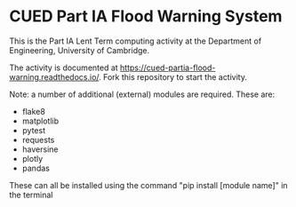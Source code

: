 # CUED Part IA Flood Warning System

This is the Part IA Lent Term computing activity at the Department of
Engineering, University of Cambridge.

The activity is documented at
https://cued-partia-flood-warning.readthedocs.io/. Fork this repository
to start the activity.

Note: a number of additional (external) modules are required. 
These are:
 - flake8
 - matplotlib
 - pytest
 - requests
 - haversine
 - plotly
 - pandas
 
 These can all be installed using the command "pip install [module name]" in the terminal
